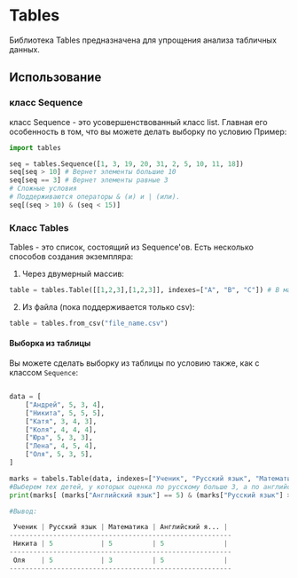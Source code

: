# Tables
Библиотека Tables предназначена для упрощения анализа табличных данных.
## Использование
### класс Sequence
класс Sequence - это усовершенствованный класс list. Главная его особенность в том, что вы можете делать выборку по условию
Пример:
```python
import tables

seq = tables.Sequence([1, 3, 19, 20, 31, 2, 5, 10, 11, 18])
seq[seq > 10] # Вернет элементы большие 10
seq[seq == 3] # Вернет элементы равные 3
# Сложные условия
# Поддерживаются операторы & (и) и | (или).
seq[(seq > 10) & (seq < 15)]
```
### Класс Tables
Tables - это список, состоящий из Sequence'ов.
Есть несколько способов создания экземпляра:
1. Через двумерный массив:
```python
table = tables.Table([[1,2,3],[1,2,3]], indexes=["A", "B", "C"]) # В массиве indexes передается шапка таблицы
```
2. Из файла (пока поддерживается только csv):
```python
table = tables.from_csv("file_name.csv")
```
#### Выборка из таблицы
Вы можете сделать выборку из таблицы по условию также, как с классом ```Sequence```:
```python

data = [
    ["Андрей", 5, 3, 4],
    ["Никита", 5, 5, 5],
    ["Катя", 3, 4, 3],
    ["Коля", 4, 4, 4],
    ["Юра", 5, 3, 3],
    ["Лена", 4, 5, 4],
    ["Оля", 5, 3, 5],
]

marks = tabels.Table(data, indexes=["Ученик", "Русский язык", "Математика", "Английский язык"])
#Выберем тех детей, у которых оценка по русскому больше 3, а по английскому - 5
print(marks[ (marks["Английский язык"] == 5) & (marks["Русский язык"] > 3) ])

#Вывод:

 Ученик | Русский язык | Математика | Английский я... | 
--------------------------------------------------------
 Никита | 5            | 5          | 5               | 
--------------------------------------------------------
 Оля    | 5            | 3          | 5               | 
--------------------------------------------------------
```
